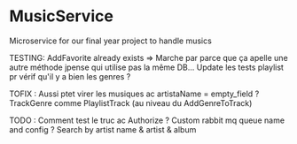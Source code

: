 # MusicService
Microservice for our final year project to handle musics

TESTING:
AddFavorite already exists => Marche par parce que ça apelle une autre méthode jpense qui utilise pas la même DB...
Update les tests playlist pr vérif qu'il y a bien les genres ?

TOFIX :
Aussi ptet virer les musiques ac artistaName = empty_field ?
TrackGenre comme PlaylistTrack (au niveau du AddGenreToTrack)

TODO :
Comment test le truc ac Authorize ?
Custom rabbit mq queue name and config
?
Search by artist name & artist & album